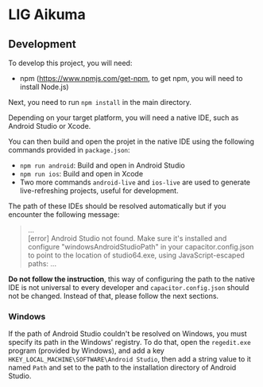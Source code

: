 # LIG Aikuma 

## Development

To develop this project, you will need:
- npm (https://www.npmjs.com/get-npm, to get npm, you will need to install Node.js)

Next, you need to run `npm install` in the main directory.

Depending on your target platform, you will need a native IDE, such as Android Studio or Xcode.

You can then build and open the projet in the native IDE using the following commands provided in `package.json`:
- `npm run android`: Build and open in Android Studio
- `npm run ios`: Build and open in Xcode
- Two more commands `android-live` and `ios-live` are used to generate live-refreshing projects, useful for development.

The path of these IDEs should be resolved automatically but if you encounter the following message:
> ...<br>
> [error] Android Studio not found. Make sure it's installed and configure "windowsAndroidStudioPath" 
> in your capacitor.config.json to point to the location of studio64.exe, using JavaScript-escaped 
> paths: ...

**Do not follow the instruction**, this way of configuring the path to the native IDE is not universal to
every developer and `capacitor.config.json` should not be changed. Instead of that, please follow the next sections.

### Windows
If the path of Android Studio couldn't be resolved on Windows, you must specify its path in the Windows' registry. To do that,
open the `regedit.exe` program (provided by Windows), and add a key `HKEY_LOCAL_MACHINE\SOFTWARE\Android Studio`, then add a
string value to it named `Path` and set to the path to the installation directory of Android Studio.
